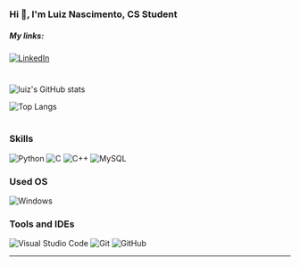 
### Hi 👋, I'm Luiz Nascimento, CS Student

##### My links:

[![LinkedIn](https://img.shields.io/badge/LinkedIn-0077B5?style=for-the-badge&logo=linkedin&logoColor=white)](https://www.linkedin.com/in/luiz-nascimento-b5a53029a/)


#


![luiz's GitHub stats](https://github-readme-stats.vercel.app/api?username=oluiznascimento&show_icons=true&theme=vision-friendly-dark)

![Top Langs](https://github-readme-stats.vercel.app/api/top-langs/?username=oluiznascimento&layout=donut&theme=vision-friendly-dark)

#


### Skills
![Python](https://img.shields.io/badge/Python-3776AB?style=for-the-badge&logo=python&logoColor=white)
![C](https://img.shields.io/badge/C-00599C?style=for-the-badge&logo=c&logoColor=white)
![C++](https://img.shields.io/badge/C%2B%2B-00599C?style=for-the-badge&logo=c%2B%2B&logoColor=white)
![MySQL](    https://img.shields.io/badge/MySQL-00000F?style=for-the-badge&logo=mysql&logoColor=white)

### Used OS
![Windows](https://img.shields.io/badge/Windows-0078D6?style=for-the-badge&logo=windows&logoColor=white)


### Tools and IDEs
![Visual Studio Code](https://img.shields.io/badge/Visual%20Studio%20Code-0078d7.svg?style=for-the-badge&logo=visual-studio-code&logoColor=white)
![Git](https://img.shields.io/badge/git-%23F05033.svg?style=for-the-badge&logo=git&logoColor=white)
![GitHub](https://img.shields.io/badge/github-%23121011.svg?style=for-the-badge&logo=github&logoColor=white)



---
